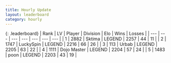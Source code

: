 ```yaml
---
title: Hourly Update
layout: leaderboard
category: hourly
---
```


{: .leaderboard}
| Rank | LV | Player | Division | Elo | Wins | Losses |
| --- | --- | --- | --- | --- | --- | --- |
| <span data-change="0">1</span> | 2882 | <span title="ID: 353063">Sktima</span> | LEGEND | <span data-change="0">2257</span> | <span data-change="0">44</span> | <span data-change="0">11</span> |
| <span data-change="0">2</span> | 1747 | <span title="ID: 498412">LuckySpin</span> | LEGEND | <span data-change="0">2216</span> | <span data-change="0">66</span> | <span data-change="0">26</span> |
| <span data-change="0">3</span> | 113 | <span title="ID: 762172">Urbab</span> | LEGEND | <span data-change="-7">2205</span> | <span data-change="2">63</span> | <span data-change="2">22</span> |
| <span data-change="1">4</span> | 1111 | <span title="ID: 431504">Dojo Master</span> | LEGEND | <span data-change="0">2204</span> | <span data-change="0">57</span> | <span data-change="0">24</span> |
| <span data-change="1">5</span> | 1483 | <span title="ID: 540690">poon</span> | LEGEND | <span data-change="0">2203</span> | <span data-change="0">43</span> | <span data-change="0">19</span> |